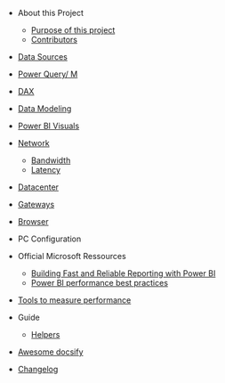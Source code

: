 - About this Project
  - [Purpose of this project](purpose-of-this-project.md)
  - [Contributors](contributors.md)
  
- [Data Sources](data-sources.md)

- [Power Query/ M](power-query_m.md)

- [DAX](dax.md)

- [Data Modeling](data-modeling.md)

- [Power BI Visuals](power-bi-visuals.md)

- [Network](network.md) 
  - [Bandwidth](andwidth.md)
  - [Latency](latency.md)

- [Datacenter](datacenter.md)

- [Gateways](gateways.md)

- [Browser](browser.md)

- PC Configuration

- Official Microsoft Ressources
  - [Building Fast and Reliable Reporting with Power BI](https://www.youtube.com/watch?v=GhiJABR7XX0&feature=youtu.be)
  - [Power BI performance best practices](https://docs.microsoft.com/en-us/power-bi/power-bi-reports-performance)

- [Tools to measure performance](tools-to-measure-performance.md)

- Guide

  - [Helpers](helpers.md)


- [Awesome docsify](awesome.md)
- [Changelog](change-log.md)
